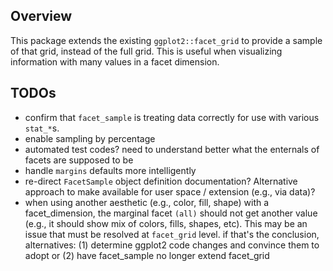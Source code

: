 ## Overview

This package extends the existing `ggplot2::facet_grid` to provide a sample
of that grid, instead of the full grid.  This is useful when visualizing
information with many values in a facet dimension.

## TODOs

 - confirm that `facet_sample` is treating data correctly for use with various `stat_*`s.
 - enable sampling by percentage
 - automated test codes?  need to understand better what the enternals of facets are supposed to be
 - handle `margins` defaults more intelligently
 - re-direct `FacetSample` object definition documentation?  Alternative approach to make
 available for user space / extension (e.g., via data)?
 - when using another aesthetic (e.g., color, fill, shape) with a facet_dimension, the
 marginal facet `(all)` should not get another value (e.g., it should show mix of
 colors, fills, shapes, etc).  This may be an issue that must be resolved at `facet_grid` level.
 if that's the conclusion, alternatives: (1) determine ggplot2 code changes and convince
 them to adopt or (2) have facet_sample no longer extend facet_grid
